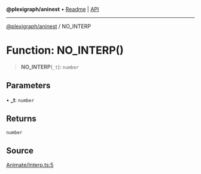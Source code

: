 **@plexigraph/aninest** • [Readme](../README.md) \| [API](../globals.md)

***

[@plexigraph/aninest](../README.md) / NO\_INTERP

# Function: NO\_INTERP()

> **NO\_INTERP**(`_t`): `number`

## Parameters

• **\_t**: `number`

## Returns

`number`

## Source

[Animate/Interp.ts:5](https://github.com/plexigraph/aninest/blob/b607a0c/src/Animate/Interp.ts#L5)
